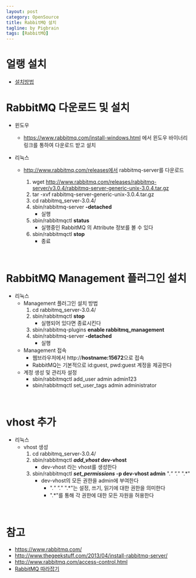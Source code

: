 ```yaml
---
layout: post
category: OpenSource
title: RabbitMQ 설치
tagline: by Pigbrain
tags: [RabbitMQ]
---
```


<!--more-->

# 얼랭 설치
* [설치방법](http://pigbrain.github.io/erlang/2015/07/14/IntroduceErlangAndSetup_on_Erlang)
  
# RabbitMQ 다운로드 및 설치
* 윈도우  
	* https://www.rabbitmq.com/install-windows.html 에서 윈도우 바이너리 링크를 통하여 다운로드 받고 설치  
	
* 리눅스  
	* http://www.rabbitmq.com/releases에서 rabbitmq-server를 다운로드  
	
		1. wget http://www.rabbitmq.com/releases/rabbitmq-server/v3.0.4/rabbitmq-server-generic-unix-3.0.4.tar.gz  
		2. tar -xvf rabbitmq-server-generic-unix-3.0.4.tar.gz  
		3. cd rabbitmq_server-3.0.4/  
		4. sbin/rabbitmq-server **-detached**
			* 실행  
		5. sbin/rabbitmqctl **status** 
			* 실행중인 RabbitMQ 의 Attribute 정보를 볼 수 있다  
		6. sbin/rabbitmqctl **stop** 
			* 종료
  
<br>  

# RabbitMQ Management 플러그인 설치  

* 리눅스  
	* Management 플러그인 설치 방법
		1. cd rabbitmq_server-3.0.4/  
		2. sbin/rabbitmqctl **stop** 
			* 실행되어 있다면 종료시킨다 
		3. sbin/rabbitmq-plugins **enable rabbitmq_management**
		4. sbin/rabbitmq-server **-detached** 
			* 실행  
	* Management 접속 
		* 웹브라우저에서 http://**hostname:15672**으로 접속  
		* RabbitMQ는 기본적으로 id:guest, pwd:guest 계정을 제공한다  
	* 계정 생성 및 관리자 설정  
		* sbin/rabbitmqctl add_user admin admin123  
		* sbin/rabbitmqctl set_user_tags admin administrator  
  
<br>  
  
# vhost 추가  

* 리눅스 
	* vhost 생성 
		1. cd rabbitmq_server-3.0.4/  
		2. sbin/rabbitmqctl **_add\_vhost_ dev-vhost**  
			* dev-vhost 라는 vhost를 생성한다  
		3. sbin/rabbitmqctl **_set\_permissions_ -p dev-vhost admin** ".*" ".*" ".*"
 			* dev-vhost의 모든 권한을 admin에 부여한다  
	 			* ".*" ".*" ".*"는 설정, 쓰기, 읽기에 대한 권한을 의미한다  
	 			* ".*"를 통해 각 권한에 대한 모든 자원을 허용한다  
  
<br>  
  
# 참고  
* https://www.rabbitmq.com/  
* http://www.thegeekstuff.com/2013/04/install-rabbitmq-server/
* http://www.rabbitmq.com/access-control.html
* [RabbitMQ 따라잡기](http://book.naver.com/bookdb/book_detail.nhn?bid=8882078)


